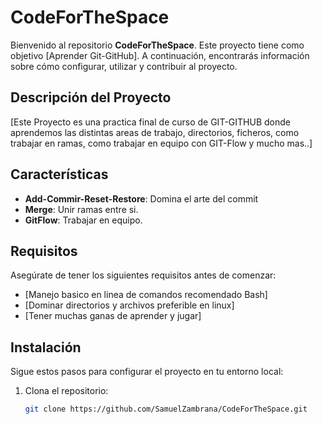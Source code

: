 # CodeForTheSpace

Bienvenido al repositorio **CodeForTheSpace**. Este proyecto tiene como objetivo [Aprender Git-GitHub]. A continuación, encontrarás información sobre cómo configurar, utilizar y contribuir al proyecto.

## Descripción del Proyecto

[Este Proyecto es una practica final de curso de GIT-GITHUB donde aprendemos las distintas areas de trabajo, directorios, ficheros, como trabajar en ramas, como trabajar en equipo con GIT-Flow y mucho mas..]

## Características

- **Add-Commir-Reset-Restore**: Domina el arte del commit
- **Merge**: Unir ramas entre si.
- **GitFlow**: Trabajar en equipo.

## Requisitos

Asegúrate de tener los siguientes requisitos antes de comenzar:

- [Manejo basico en linea de comandos recomendado Bash]
- [Dominar directorios y archivos preferible en linux]
- [Tener muchas ganas de aprender y jugar]

## Instalación

Sigue estos pasos para configurar el proyecto en tu entorno local:

1. Clona el repositorio:
   ```bash
   git clone https://github.com/SamuelZambrana/CodeForTheSpace.git
